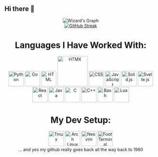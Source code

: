 ## Hi there 👋
<div align="center">
    <img src="https://github-readme-activity-graph.vercel.app/graph?username=PS-Wizard&theme=react-dark" alt="Wizard's Graph">
    <br/>
    <a href="https://git.io/streak-stats">
    <img src="https://streak-stats.demolab.com?user=PS-Wizard&theme=transparent&hide_border=true&short_numbers=true" alt="GitHub Streak">
    </a>
    <h1>Languages I Have Worked With:</h1>
    <!-- Python -->
    <img src="https://cdn.jsdelivr.net/gh/devicons/devicon/icons/python/python-original.svg" width="50" alt="Python">
    <!-- Go -->
    <img src="https://cdn.jsdelivr.net/gh/devicons/devicon/icons/go/go-original.svg" width="50" alt="Go">
    <!-- HTML -->
    <img src="https://cdn.jsdelivr.net/gh/devicons/devicon/icons/html5/html5-original.svg" width="50" alt="HTML">
    <!-- HTMX -->
    <img src="https://www.drupal.org/files/project-images/htmx_logo.1.png" width="100" alt="HTMX">
    <!-- CSS -->
    <img src="https://cdn.jsdelivr.net/gh/devicons/devicon/icons/css3/css3-original.svg" width="50" alt="CSS">
    <!-- JavaScript -->
    <img src="https://cdn.jsdelivr.net/gh/devicons/devicon/icons/javascript/javascript-original.svg" width="50" alt="JavaScript">
    <!-- Solid.js -->
    <img src="https://cdn.jsdelivr.net/gh/devicons/devicon/icons/solidjs/solidjs-original.svg" width="50" alt="Solid.js">
    <!-- Svelte.js -->
    <img src="https://cdn.jsdelivr.net/gh/devicons/devicon/icons/svelte/svelte-original.svg" width="50" alt="Svelte.js">
    <!-- React -->
    <img src="https://cdn.jsdelivr.net/gh/devicons/devicon/icons/react/react-original.svg" width="50" alt="React">
    <!-- Java -->
    <img src="https://cdn.jsdelivr.net/gh/devicons/devicon/icons/java/java-original.svg" width="50" alt="Java">
    <!-- C -->
    <img src="https://cdn.jsdelivr.net/gh/devicons/devicon/icons/c/c-original.svg" width="50" alt="C">
    <!-- C++ -->
    <img src="https://cdn.jsdelivr.net/gh/devicons/devicon/icons/cplusplus/cplusplus-original.svg" width="50" alt="C++">
    <!-- Bash -->
    <img src="https://cdn.jsdelivr.net/gh/devicons/devicon/icons/bash/bash-original.svg" width="50" alt="Bash">
    <!-- Lua -->
    <img src="https://cdn.jsdelivr.net/gh/devicons/devicon/icons/lua/lua-original.svg" width="50" alt="Lua">
    <h1>My Dev Setup:</h1>
    <!-- Tmux -->
    <img src="https://www.cdnlogo.com/logos/t/93/tmux.svg" width="50" alt="Tmux">
    <!-- Arch Linux -->
    <img src="https://cdn.jsdelivr.net/gh/devicons/devicon/icons/linux/linux-original.svg" width="50" alt="Arch Linux">
    <!-- Neovim -->
    <img src="https://upload.wikimedia.org/wikipedia/commons/3/3a/Neovim-mark.svg" width="50" alt="Neovim">
    <img src="https://codeberg.org/attachments/d9a98f9a-56a5-46ee-b5da-65f7bd74ee6c" width="50" alt="Foot Terminal"><br/>
    ... and yes my github really goes back all the way back to 1980
</div>

